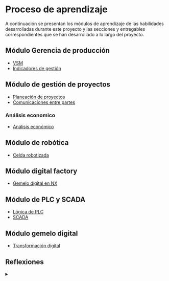 # Proceso de aprendizaje
A continuación se presentan los módulos de aprendizaje  de las habilidades desarrolladas durante este proyecto y las secciones y entregables correspondientes que se han desarrollado a lo largo del proyecto.


## Módulo Gerencia de producción
- [VSM](../producto/5-gestion-produccion.md#vsm-value-stream-mapping)
- [Indicadores de gestión](../producto/5-gestion-produccion.md#indicadores-claves-de-diseno)

<!--

- [VSM](./VSM.md): 
- [KPIS](./KPIS.md):
-->
## Módulo de gestión de proyectos

- [Planeación de proyectos](./1-planeacion-y-gestion)
- [Comunicaciones entre partes](./2-comunicaciones)

### Análisis economico
- [Análisis económico](../producto/3-analisis-economico)

## Módulo de robótica
- [Celda robotizada](../producto/6-celda-robotizada)

## Módulo digital factory
- [Gemelo digital en NX](../producto/8-digital-factory.md)

## Módulo de PLC y SCADA
- [Lógica de PLC](../producto/7-PLC.md)
- [SCADA](../producto/9-SCADA.md)

## Módulo gemelo digital
- [Transformación digital ](../producto/8-transformacion-digital.md)
## Reflexiones
<details>
  <summary> </summary>

### Grupal
- [Reflexión grupal](/reflexion-grupal.pdf)

### Individual
- [Juan Sebastian Dueñas](/reflexion-jd.pdf)
- [Valentina Hernandez](/reflexion-vh.pdf)
- [Julian Luna](/reflexion-jl.pdf)
- [Andres Serna](/reflexion-as.pdf)
  

</details>
